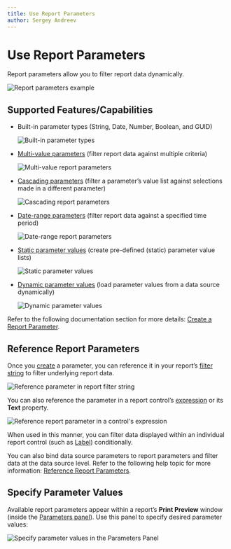 ```yaml
---
title: Use Report Parameters
author: Sergey Andreev
---
```


# Use Report Parameters

Report parameters allow you to filter report data dynamically.

![Report parameters example](../../images/eurd-web-report-parameters-example.gif)

## Supported Features/Capabilities

* Built-in parameter types (String, Date, Number, Boolean, and GUID)

    ![Built-in parameter types](../../images/eurd-web-built-in-parameter-types.png)

* [Multi-value parameters](use-report-parameters/multi-value-report-parameters.md) (filter report data against multiple criteria)

    ![Multi-value report parameters](../../images/eurd-web-parameter-editor-multiple-values.png)

* [Cascading parameters](use-report-parameters/cascading-report-parameters.md) (filter a parameter’s value list against selections made in a different parameter)

    ![Cascading report parameters](../../images/eurd-web-cascading-parameter-result.png)

* [Date-range parameters](use-report-parameters/date-range-report-parameters.md) (filter report data against a specified time period)

    ![Date-range report parameters](../../images/eurd-web-date-range-report-parameters.png)

* [Static parameter values](use-report-parameters/report-parameters-with-predefined-static-values.md) (create pre-defined (static) parameter value lists)

    ![Static parameter values](../../images/eurd-web-static-parameter-values.png)

* [Dynamic parameter values](use-report-parameters/report-parameters-with-predefined-dynamic-values.md) (load parameter values from a data source dynamically)

    ![Dynamic parameter values](../../images/eurd-web-dynamic-parameter-values.png)

Refer to the following documentation section for more details: [Create a Report Parameter](use-report-parameters/create-a-report-parameter.md).

## Reference Report Parameters

Once you [create](use-report-parameters/create-a-report-parameter.md) a parameter, you can reference it in your report’s [filter string](shape-report-data/filter-data/filter-data-at-the-report-level.md) to filter underlying report data.

![Reference parameter in report filter string](../../images/eurd-web-reference-parameter-in-report-filter-string.png)

You can also reference the parameter in a report control’s [expression](use-expressions.md) or its **Text** property.

![Reference report parameter in a control's expression](../../images/eurd-web-report-parameters-reference-in-expression.png)

When used in this manner, you can filter data displayed within an individual report control (such as [Label](use-report-elements/use-basic-report-controls/label.md)) conditionally.

You can also bind data source parameters to report parameters and filter data at the data source level. Refer to the following help topic for more information: [Reference Report Parameters](use-report-parameters/reference-report-parameters.md).

## Specify Parameter Values

Available report parameters appear within a report’s **Print Preview** window (inside the [Parameters panel](use-report-parameters/parameters-panel.md)). Use this panel to specify desired parameter values:

![Specify parameter values in the Parameters Panel](../../images/eurd-web-parameters-panel.png)